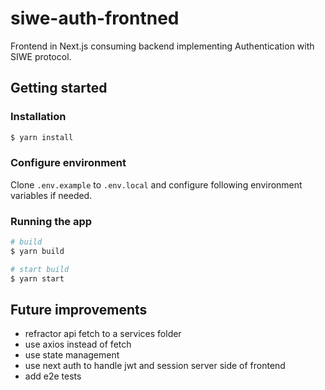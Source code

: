 # siwe-auth-frontned
Frontend in Next.js consuming backend implementing Authentication with SIWE protocol.

## Getting started

### Installation

```bash
$ yarn install
```

### Configure environment

Clone `.env.example` to `.env.local` and configure following environment variables if needed.


### Running the app

```bash
# build
$ yarn build

# start build
$ yarn start
```

## Future improvements

- refractor api fetch to a services folder
- use axios instead of fetch
- use state management 
- use next auth to handle jwt and session server side of frontend
- add e2e tests

